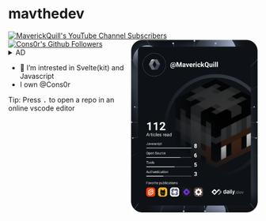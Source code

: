 # mavthedev

<div align="left">
 <a href="https://www.youtube.com/@mavquill"><img alt="MaverickQuill's YouTube Channel Subscribers" src="https://img.shields.io/youtube/channel/subscribers/@mavquill?label=My%20Subscribers&style=for-the-badge"></a>
 <a href="https://github.com/Cons0r"><img alt="Cons0r's Github Followers" src="https://img.shields.io/badge/dynamic/json?color=%2392eb92&label=Consor&query=%24.followers&suffix=%20Followers&url=https%3A%2F%2Fapi.github.com%2Forgs%2FCons0r&style=for-the-badge"></a>
 <a href="https://app.daily.dev/MaverickQuill">
      <img 
      src="devcard.svg" 
      width="256"
      align="right" alt="MaverickQuill's Dev Card" />
 </a>
</div>
<details> 
 <summary>AD</summary>
 Want good servers with a free $5/month usage? try <a href="https://railway.app?referralCode=marinastudios">railway</a>, Ready to upgrade? go to your <a href="https://railway.app/account/billing">billing</a>, Scroll to "Upgrade to Developer Plan", add a valid card and hit upgrade  
 # More info about the plan
 <bold>The plan does a verification charge, so dont use a fake/empty card or it wont work!</bold>
 The plan doesnt do any other charges than to verify the card has money, if your usage goes over $10 you will be charged whatever your extra usage is  
 </details>

- 👀 I’m intrested in Svelte(kit) and Javascript
- I own @Cons0r

Tip: Press <kbd>.</kbd> to open a repo in an online vscode editor
